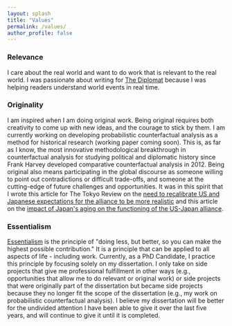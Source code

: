 ```yaml
---
layout: splash
title: "Values"
permalink: /values/
author_profile: false
---
```


### Relevance

I care about the real world and want to do work that is relevant to the real world. I was passionate about writing for <a href="https://thediplomat.com/authors/mina-pollmann/">The Diplomat</a> because I was helping readers understand world events in real time. 

### Originality

I am inspired when I am doing original work. Being original requires both creativity to come up with new ideas, and the courage to stick by them. I am currently working on developing probabilistic counterfactual analysis as a method for historical research (working paper coming soon). This is, as far as I know, the most innovative methodological breakthrough in counterfactual analysis for studying political and diplomatic history since Frank Harvey developed comparative counterfactual analysis in 2012. Being original also means participating in the global discourse as someone willing to point out contradictions or difficult trade-offs, and someone at the cutting-edge of future challenges and opportunities. It was in this spirit that I wrote this article for The Tokyo Review on the <a href="https://www.tokyoreview.net/2019/06/us-japan-embrace-unequal-alliance/">need to recalibrate US and Japanese expectations for the alliance to be more realistic</a> and this article on the <a href="https://www.tokyoreview.net/2021/02/japan-can-remain-an-important-u-s-ally-despite-demographic-challenges/">impact of Japan's aging on the functioning of the US-Japan alliance</a>.

### Essentialism
<a href="https://gregmckeown.com/books/essentialism/">Essentialism</a> is the principle of "doing less, but better, so you can make the highest possible contribution." It is a principle that can be applied to all aspects of life - including work. Currently, as a PhD Candidate, I practice this principle by focusing solely on my dissertation. I only take on side projects that give me professional fulfillment in other ways (e.g., opportunities that allow me to do relevant or original work) or side projects that were originally part of the dissertation but became side projects because they no longer fit the scope of the dissertation (e.g., my work on probabilistic counterfactual analysis). I believe my dissertation will be better for the undivided attention I have been able to give it over the last five years, and will continue to give it until it is completed. 